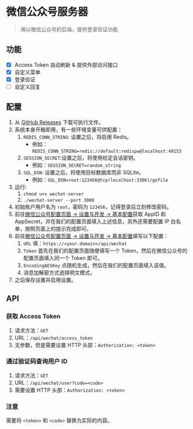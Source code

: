 # 微信公众号服务器
> 用以微信公众号的后端，提供登录验证功能

## 功能
+ [x] Access Token 自动刷新 & 提供外部访问接口
+ [x] 自定义菜单
+ [x] 登录验证
+ [ ] 自定义回复

## 配置
1. 从 [GitHub Releases](https://github.com/songquanpeng/wechat-server/releases/latest) 下载可执行文件。
2. 系统本身开箱即用，有一些环境变量可供配置：
   1. `REDIS_CONN_STRING`: 设置之后，将启用 Redis。
      + 例如：`REDIS_CONN_STRING=redis://default:redispw@localhost:49153`
   2. `SESSION_SECRET`:设置之后，将使用给定会话密钥。
      + 例如：`SESSION_SECRET=random_string`
   3. `SQL_DSN`: 设置之后，将使用目标数据库而非 SQLite。
      + 例如：`SQL_DSN=root:123456@tcp(localhost:3306)/gofile`
3. 运行: 
   1. `chmod u+x wechat-server`
   2. `./wechat-server --port 3000`
4. 初始账户用户名为 `root`，密码为 `123456`，记得登录后立刻修改密码。
5. 前往[微信公众号配置页面 -> 设置与开发 -> 基本配置](https://mp.weixin.qq.com/)获取 AppID 和 AppSecret，并在我们的配置页面填入上述信息，另外还需要配置 IP 白名单，按照页面上的提示完成即可。
6. 前往[微信公众号配置页面 -> 设置与开发 -> 基本配置](https://mp.weixin.qq.com/)填写以下配置：
   1. `URL` 填：`https://<your.domain>/api/wechat`
   2. `Token` 首先在我们的配置页面随便填写一个 Token，然后在微信公众号的配置页面填入同一个 Token 即可。
   3. `EncodingAESKey` 点随机生成，然后在我们的配置页面填入该值。
   4. 消息加解密方式选择明文模式。
7. 之后保存设置并启用设置。

## API
### 获取 Access Token
1. 请求方法：`GET`
2. URL：`/api/wechat/access_token`
3. 无参数，但是需要设置 HTTP 头部：`Authorization: <token>`

### 通过验证码查询用户 ID
1. 请求方法：`GET`
2. URL：`/api/wechat/user?code=<code>`
3. 需要设置 HTTP 头部：`Authorization: <token>`

### 注意
需要将 `<token>` 和 `<code>` 替换为实际的内容。